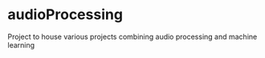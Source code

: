 # audioProcessing
Project to house various projects combining audio processing and machine learning
